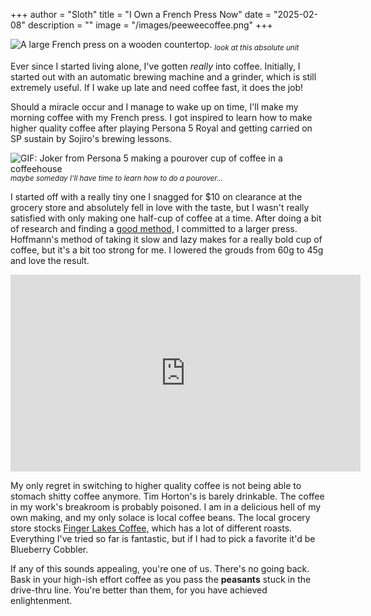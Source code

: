 +++
author = "Sloth"
title = "I Own a French Press Now"
date = "2025-02-08"
description = ""
image = "/images/peeweecoffee.png"
+++

![A large French press on a wooden countertop.](/images/frenchpress.jpg)
<sub>*look at this absolute unit*</sub>

Ever since I started living alone, I've gotten *really* into coffee. Initially, I started out with an automatic brewing machine and a grinder, which is still extremely useful. If I wake up late and need coffee fast, it does the job!

Should a miracle occur and I manage to wake up on time, I'll make my morning coffee with my French press. I got inspired to learn how to make higher quality coffee after playing Persona 5 Royal and getting carried on SP sustain by Sojiro's brewing lessons.

![GIF: Joker from Persona 5 making a pourover cup of coffee in a coffeehouse](/images/p5rcoffee.gif)
<sub>*maybe someday I'll have time to learn how to do a pourover...*</sub>

I started off with a really tiny one I snagged for $10 on clearance at the grocery store and absolutely fell in love with the taste, but I wasn't really satisfied with only making one half-cup of coffee at a time. After doing a bit of research and finding a [good method,](https://www.youtube.com/watch?v=st571DYYTR8) I committed to a larger press. Hoffmann's method of taking it slow and lazy makes for a really bold cup of coffee, but it's a bit too strong for me. I lowered the grouds from 60g to 45g and love the result. 

<iframe width="560" height="315" src="https://www.youtube-nocookie.com/embed/st571DYYTR8?si=FhhknWYZB6cmRqYN" title="YouTube video player" frameborder="0" allow="accelerometer; autoplay; clipboard-write; encrypted-media; gyroscope; picture-in-picture; web-share" referrerpolicy="strict-origin-when-cross-origin" allowfullscreen></iframe>

My only regret in switching to higher quality coffee is not being able to stomach shitty coffee anymore. Tim Horton's is barely drinkable. The coffee in my work's breakroom is probably poisoned. I am in a delicious hell of my own making, and my only solace is local coffee beans. The local grocery store stocks [Finger Lakes Coffee,](https://fingerlakescoffee.com/) which has a lot of different roasts. Everything I've tried so far is fantastic, but if I had to pick a favorite it'd be Blueberry Cobbler.

If any of this sounds appealing, you're one of us. There's no going back. Bask in your high-ish effort coffee as you pass the **peasants** stuck in the drive-thru line. You're better than them, for you have achieved enlightenment.